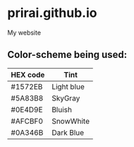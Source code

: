# prirai.github.io
My website

## Color-scheme being used:

| HEX code | Tint |
|------------|---------|
| #1572EB | Light blue|
| #5A83B8 | SkyGray |
| #0E4D9E | Bluish |
| #AFCBF0 | SnowWhite |
| #0A346B | Dark Blue |
